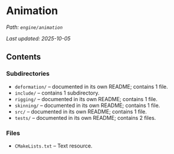 # Animation

_Path: `engine/animation`_

_Last updated: 2025-10-05_


## Contents

### Subdirectories

- `deformation/` – documented in its own README; contains 1 file.
- `include/` – contains 1 subdirectory.
- `rigging/` – documented in its own README; contains 1 file.
- `skinning/` – documented in its own README; contains 1 file.
- `src/` – documented in its own README; contains 1 file.
- `tests/` – documented in its own README; contains 2 files.

### Files

- `CMakeLists.txt` – Text resource.
